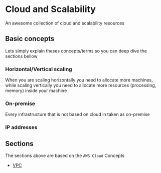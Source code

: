 # Cloud and Scalability

An awesome collection of cloud and scalability resources

## Basic concepts

Lets simply explain theses concepts/terms so you can deep dive the sections bellow

### Horizontal/Vertical scaling

When you are scaling horizontally you need to allocate more machines, while scaling vertically you need to allocate more resources (processing, memory) inside your machine

### On-premise

Every infrastructure that is not based on cloud in taken as on-premise

### IP addresses

## Sections

The sections above are based on the `AWS Cloud` Concepts

- [VPC](VPC.md)
